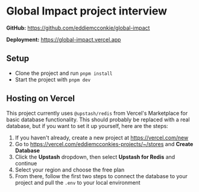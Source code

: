 # Global Impact project interview

**GitHub:** https://github.com/eddiemcconkie/global-impact

**Deployment:** https://global-impact.vercel.app

## Setup

- Clone the project and run `pnpm install`
- Start the project with `pnpm dev`

## Hosting on Vercel

This project currently uses `@upstash/redis` from Vercel's Marketplace for basic database functionality. This should probably be replaced with a real database, but if you want to set it up yourself, here are the steps:

1. If you haven't already, create a new project at https://vercel.com/new
1. Go to https://vercel.com/eddiemcconkies-projects/~/stores and **Create Database**
1. Click the **Upstash** dropdown, then select **Upstash for Redis** and continue
1. Select your region and choose the free plan
1. From there, follow the first two steps to connect the database to your project and pull the `.env` to your local environment
